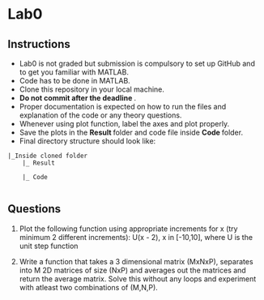 # Lab0

## Instructions
- Lab0 is not graded but submission is compulsory to set up GitHub and to get you familiar with MATLAB.
- Code has to be done in MATLAB.
- Clone this repository in your local machine.
- <strong> Do not commit after the deadline </strong>.
- Proper documentation is expected on how to run the files and explanation of the code or any theory questions.
- Whenever using plot function, label the axes and plot properly.
- Save the plots in the <strong> Result </strong> folder and code file inside <strong> Code </strong> folder.
- Final directory structure should look like: <br>
```
|_Inside cloned folder
    |_ Result
               
    |_ Code
               

```

    

## Questions
1) Plot the following function using appropriate increments for x (try minimum 2 different increments): U(x - 2), x in [-10,10], where U is the unit step function

2) Write a function that takes a 3 dimensional matrix (MxNxP), separates into M 2D matrices of size (NxP) and averages out the matrices and return the average matrix. Solve this without any loops and experiment with atleast two combinations of (M,N,P).


                        